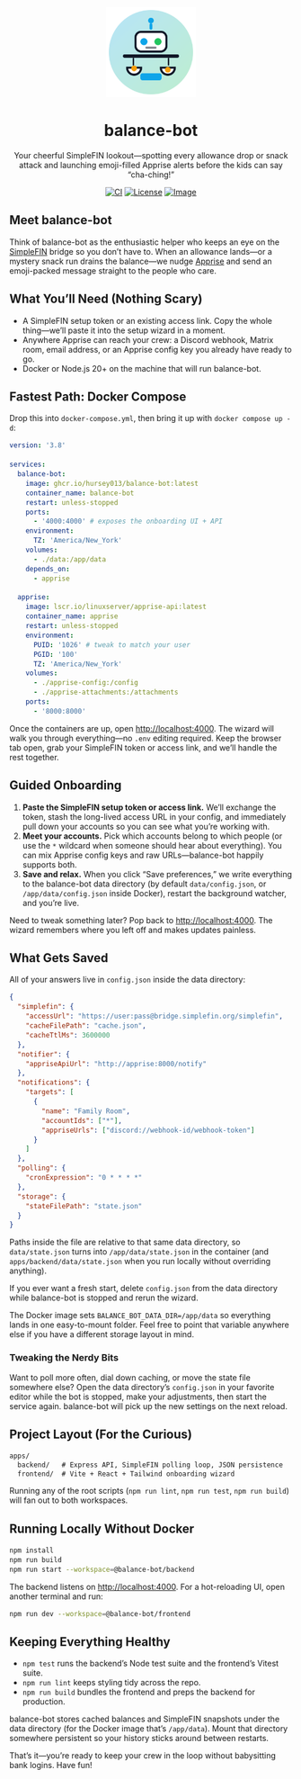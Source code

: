<p align="center">
  <picture>
    <img alt="Balance-Bot logo" src="logo.svg" width="160" height="160">
  </picture>
</p>

<h1 align="center">balance-bot</h1>

<p align="center">
  Your cheerful SimpleFIN lookout—spotting every allowance drop or snack attack and launching emoji-filled Apprise alerts before the kids can say “cha-ching!”
</p>

<p align="center">
  <a href="https://github.com/hursey013/balance-bot/actions"><img alt="CI" src="https://img.shields.io/github/actions/workflow/status/hursey013/balance-bot/ci.yml?label=CI&logo=github"></a>
  <a href="https://github.com/hursey013/balance-bot/blob/main/LICENSE"><img alt="License" src="https://img.shields.io/badge/license-MIT-0EA5E9"></a>
  <a href="https://ghcr.io/hursey013/balance-bot"><img alt="Image" src="https://img.shields.io/badge/ghcr-image-blue"></a>
</p>

## Meet balance-bot

Think of balance-bot as the enthusiastic helper who keeps an eye on the [SimpleFIN](https://beta-bridge.simplefin.org) bridge so you don’t have to. When an allowance lands—or a mystery snack run drains the balance—we nudge [Apprise](https://github.com/caronc/apprise) and send an emoji-packed message straight to the people who care.

## What You’ll Need (Nothing Scary)

- A SimpleFIN setup token or an existing access link. Copy the whole thing—we’ll paste it into the setup wizard in a moment.
- Anywhere Apprise can reach your crew: a Discord webhook, Matrix room, email address, or an Apprise config key you already have ready to go.
- Docker or Node.js 20+ on the machine that will run balance-bot.

## Fastest Path: Docker Compose

Drop this into `docker-compose.yml`, then bring it up with `docker compose up -d`:

```yaml
version: '3.8'

services:
  balance-bot:
    image: ghcr.io/hursey013/balance-bot:latest
    container_name: balance-bot
    restart: unless-stopped
    ports:
      - '4000:4000' # exposes the onboarding UI + API
    environment:
      TZ: 'America/New_York'
    volumes:
      - ./data:/app/data
    depends_on:
      - apprise

  apprise:
    image: lscr.io/linuxserver/apprise-api:latest
    container_name: apprise
    restart: unless-stopped
    environment:
      PUID: '1026' # tweak to match your user
      PGID: '100'
      TZ: 'America/New_York'
    volumes:
      - ./apprise-config:/config
      - ./apprise-attachments:/attachments
    ports:
      - '8000:8000'
```

Once the containers are up, open [http://localhost:4000](http://localhost:4000). The wizard will walk you through everything—no `.env` editing required. Keep the browser tab open, grab your SimpleFIN token or access link, and we’ll handle the rest together.

## Guided Onboarding

1. **Paste the SimpleFIN setup token or access link.** We’ll exchange the token, stash the long-lived access URL in your config, and immediately pull down your accounts so you can see what you’re working with.
2. **Meet your accounts.** Pick which accounts belong to which people (or use the `*` wildcard when someone should hear about everything). You can mix Apprise config keys and raw URLs—balance-bot happily supports both.
3. **Save and relax.** When you click “Save preferences,” we write everything to the balance-bot data directory (by default `data/config.json`, or `/app/data/config.json` inside Docker), restart the background watcher, and you’re live.

Need to tweak something later? Pop back to [http://localhost:4000](http://localhost:4000). The wizard remembers where you left off and makes updates painless.

## What Gets Saved

All of your answers live in `config.json` inside the data directory:

```json
{
  "simplefin": {
    "accessUrl": "https://user:pass@bridge.simplefin.org/simplefin",
    "cacheFilePath": "cache.json",
    "cacheTtlMs": 3600000
  },
  "notifier": {
    "appriseApiUrl": "http://apprise:8000/notify"
  },
  "notifications": {
    "targets": [
      {
        "name": "Family Room",
        "accountIds": ["*"],
        "appriseUrls": ["discord://webhook-id/webhook-token"]
      }
    ]
  },
  "polling": {
    "cronExpression": "0 * * * *"
  },
  "storage": {
    "stateFilePath": "state.json"
  }
}
```

Paths inside the file are relative to that same data directory, so `data/state.json` turns into `/app/data/state.json` in the container (and `apps/backend/data/state.json` when you run locally without overriding anything).

If you ever want a fresh start, delete `config.json` from the data directory while balance-bot is stopped and rerun the wizard.

The Docker image sets `BALANCE_BOT_DATA_DIR=/app/data` so everything lands in one easy-to-mount folder. Feel free to point that variable anywhere else if you have a different storage layout in mind.

### Tweaking the Nerdy Bits

Want to poll more often, dial down caching, or move the state file somewhere else? Open the data directory’s `config.json` in your favorite editor while the bot is stopped, make your adjustments, then start the service again. balance-bot will pick up the new settings on the next reload.

## Project Layout (For the Curious)

```
apps/
  backend/   # Express API, SimpleFIN polling loop, JSON persistence
  frontend/  # Vite + React + Tailwind onboarding wizard
```

Running any of the root scripts (`npm run lint`, `npm run test`, `npm run build`) will fan out to both workspaces.

## Running Locally Without Docker

```bash
npm install
npm run build
npm run start --workspace=@balance-bot/backend
```

The backend listens on [http://localhost:4000](http://localhost:4000). For a hot-reloading UI, open another terminal and run:

```bash
npm run dev --workspace=@balance-bot/frontend
```

## Keeping Everything Healthy

- `npm test` runs the backend’s Node test suite and the frontend’s Vitest suite.
- `npm run lint` keeps styling tidy across the repo.
- `npm run build` bundles the frontend and preps the backend for production.

balance-bot stores cached balances and SimpleFIN snapshots under the data directory (for the Docker image that’s `/app/data`). Mount that directory somewhere persistent so your history sticks around between restarts.

That’s it—you’re ready to keep your crew in the loop without babysitting bank logins. Have fun!
